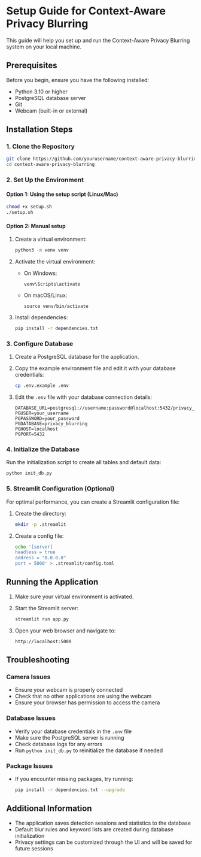# Setup Guide for Context-Aware Privacy Blurring

This guide will help you set up and run the Context-Aware Privacy Blurring system on your local machine.

## Prerequisites

Before you begin, ensure you have the following installed:
- Python 3.10 or higher
- PostgreSQL database server
- Git
- Webcam (built-in or external)

## Installation Steps

### 1. Clone the Repository

```bash
git clone https://github.com/yourusername/context-aware-privacy-blurring.git
cd context-aware-privacy-blurring
```

### 2. Set Up the Environment

#### Option 1: Using the setup script (Linux/Mac)
```bash
chmod +x setup.sh
./setup.sh
```

#### Option 2: Manual setup

1. Create a virtual environment:
   ```bash
   python3 -m venv venv
   ```

2. Activate the virtual environment:
   - On Windows:
     ```
     venv\Scripts\activate
     ```
   - On macOS/Linux:
     ```
     source venv/bin/activate
     ```

3. Install dependencies:
   ```bash
   pip install -r dependencies.txt
   ```

### 3. Configure Database

1. Create a PostgreSQL database for the application.

2. Copy the example environment file and edit it with your database credentials:
   ```bash
   cp .env.example .env
   ```

3. Edit the `.env` file with your database connection details:
   ```
   DATABASE_URL=postgresql://username:password@localhost:5432/privacy_blurring
   PGUSER=your_username
   PGPASSWORD=your_password
   PGDATABASE=privacy_blurring
   PGHOST=localhost
   PGPORT=5432
   ```

### 4. Initialize the Database

Run the initialization script to create all tables and default data:
```bash
python init_db.py
```

### 5. Streamlit Configuration (Optional)

For optimal performance, you can create a Streamlit configuration file:

1. Create the directory:
   ```bash
   mkdir -p .streamlit
   ```

2. Create a config file:
   ```bash
   echo '[server]
   headless = true
   address = "0.0.0.0"
   port = 5000' > .streamlit/config.toml
   ```

## Running the Application

1. Make sure your virtual environment is activated.

2. Start the Streamlit server:
   ```bash
   streamlit run app.py
   ```

3. Open your web browser and navigate to:
   ```
   http://localhost:5000
   ```

## Troubleshooting

### Camera Issues
- Ensure your webcam is properly connected
- Check that no other applications are using the webcam
- Ensure your browser has permission to access the camera

### Database Issues
- Verify your database credentials in the `.env` file
- Make sure the PostgreSQL server is running
- Check database logs for any errors
- Run `python init_db.py` to reinitialize the database if needed

### Package Issues
- If you encounter missing packages, try running:
  ```bash
  pip install -r dependencies.txt --upgrade
  ```

## Additional Information

- The application saves detection sessions and statistics to the database
- Default blur rules and keyword lists are created during database initialization
- Privacy settings can be customized through the UI and will be saved for future sessions